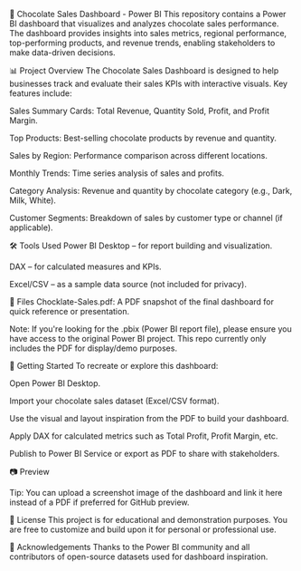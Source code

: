 
🍫 Chocolate Sales Dashboard - Power BI
This repository contains a Power BI dashboard that visualizes and analyzes chocolate sales performance. The dashboard provides insights into sales metrics, regional performance, top-performing products, and revenue trends, enabling stakeholders to make data-driven decisions.

📊 Project Overview
The Chocolate Sales Dashboard is designed to help businesses track and evaluate their sales KPIs with interactive visuals. Key features include:

Sales Summary Cards: Total Revenue, Quantity Sold, Profit, and Profit Margin.

Top Products: Best-selling chocolate products by revenue and quantity.

Sales by Region: Performance comparison across different locations.

Monthly Trends: Time series analysis of sales and profits.

Category Analysis: Revenue and quantity by chocolate category (e.g., Dark, Milk, White).

Customer Segments: Breakdown of sales by customer type or channel (if applicable).

🛠️ Tools Used
Power BI Desktop – for report building and visualization.

DAX – for calculated measures and KPIs.

Excel/CSV – as a sample data source (not included for privacy).

📁 Files
Chocklate-Sales.pdf: A PDF snapshot of the final dashboard for quick reference or presentation.

Note: If you're looking for the .pbix (Power BI report file), please ensure you have access to the original Power BI project. This repo currently only includes the PDF for display/demo purposes.

🚀 Getting Started
To recreate or explore this dashboard:

Open Power BI Desktop.

Import your chocolate sales dataset (Excel/CSV format).

Use the visual and layout inspiration from the PDF to build your dashboard.

Apply DAX for calculated metrics such as Total Profit, Profit Margin, etc.

Publish to Power BI Service or export as PDF to share with stakeholders.

📷 Preview

Tip: You can upload a screenshot image of the dashboard and link it here instead of a PDF if preferred for GitHub preview.

📌 License
This project is for educational and demonstration purposes. You are free to customize and build upon it for personal or professional use.

🙌 Acknowledgements
Thanks to the Power BI community and all contributors of open-source datasets used for dashboard inspiration.
